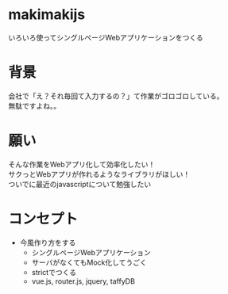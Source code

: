 makimakijs
==========

いろいろ使ってシングルページWebアプリケーションをつくる

# 背景
会社で「え？それ毎回て入力するの？」て作業がゴロゴロしている。  
無駄ですよね。。

# 願い
そんな作業をWebアプリ化して効率化したい！  
サクっとWebアプリが作れるようなライブラリがほしい！  
ついでに最近のjavascriptについて勉強したい  

# コンセプト
- 今風作り方をする
  - シングルページWebアプリケーション
  - サーバがなくてもMock化してうごく
  - strictでつくる
  - vue.js, router.js, jquery, taffyDB

